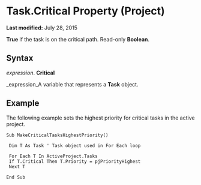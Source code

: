
# Task.Critical Property (Project)

 **Last modified:** July 28, 2015

 **True** if the task is on the critical path. Read-only **Boolean**.

## Syntax

 _expression_. **Critical**

 _expression_A variable that represents a  **Task** object.


## Example

The following example sets the highest priority for critical tasks in the active project.


```
Sub MakeCriticalTasksHighestPriority() 
 
 Dim T As Task ' Task object used in For Each loop 
 
 For Each T In ActiveProject.Tasks 
 If T.Critical Then T.Priority = pjPriorityHighest 
 Next T 
 
End Sub
```

